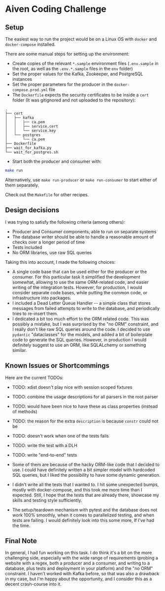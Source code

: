 # Aiven Coding Challenge

## Setup

The easiest way to run the project would be on a Linux OS with `docker` and `docker-compose` installed.

There are some manual steps for setting up the environment:

- Create copies of the relevant `*.sample` environment files (`.env.sample` in the root, as well as the `.env.*.sample` files in the `env` folder)
- Set the proper values for the Kafka, Zookeeper, and PostgreSQL instances
- Set the proper parameters for the producer in the `docker-compose.prod.yml` file
- The `Dockerfile` expects the security certificates to be inside a `cert` folder (It was gitignored and not uploaded to the repository):

```
.
├── cert
│   ├── kafka
│   │   ├── ca.pem
│   │   ├── service.cert
│   │   └── service.key
│   └── postgres
│       └── ca.pem
├── Dockerfile
├── wait_for_kafka.py
└── wait_for_postgres.sh
```

- Start both the producer and consumer with:

```bash
make run
```

Alternatively, use `make run-producer` or `make run-consumer` to start either of them separately.

Check out the `Makefile` for other recipes.

## Design decisions

I was trying to satisfy the following criteria (among others):

- Producer and Consumer components, able to run on separate systems
- The database writer should be able to handle a reasonable amount of checks over a longer period of time
- Tests included
- No ORM libraries, use raw SQL queries

Taking this into account, I made the following choices:

- A single code base that can be used either for the producer or the consumer. For this particular task it simplified the development somewhat, allowing to use the same ORM-related code, and easier writing of the integration tests. However, for production, I would consider separate code bases, while putting the common code, or infrastructure into packages.
- I included a Dead Letter Queue Handler -- a simple class that stores messages from failed attempts to write to the database, and periodically tries to re-insert them.
- I dedicated a bit too much effort to the ORM related code. This was possibly a mistake, but I was surprised by the "no ORM" constraint, and I really don't like raw SQL queries around the code. I decided to use `pydantic` "dataclasses" for the models, and added a bit of boilerplate code to generate the SQL queries. However, in production I would definitely suggest to use an ORM, like SQLALchemy or something similar.

## Known Issues or Shortcommings

Here are the current TODOs:

- TODO: xdist doesn't play nice with session scoped fixtures
- TODO: combine the usage descriptions for all parsers in the root parser
- TODO: would have been nice to have these as class properties (instead of methods)
- TODO: the reason for the extra `description` is because `constr` could not be
- TODO: doesn't work when one of the tests fails
- TODO: write the test with a DLH
- TODO: write "end-to-end" tests

- Some of them are because of the hacky ORM-like code that I decided to use. I could have definitely written a bit simpler model with hardcoded SQL queries, but I liked the possibility to have some dynamic generation.
- I didn't write all the tests that I wanted to. I hit some unexpected bumps, mostly with docker-compose, and this took me more time than I expected. Still, I hope that the tests that are already there, showcase my skills and testing style sufficiently.
- The setup/teardown mechanism with pytest and the database does not work 100% smoothly, when it comes to parallelized testing, and when tests are failing. I would definitely look into this some more, If I've had the time.

## Final Note

In general, I had fun working on this task. I do think it's a bit on the more challenging side, especially with the wide range of requirements (probing a website with a regex, both a producer and a consumer, and writing to a database, plus tests and deployment in your platform) and the "no ORM" constraint. I haven't worked with Kafka before, so that was also a drawback in my case, but I'm happy about the opportunity, and I consider this as a decent crash-course into it.
